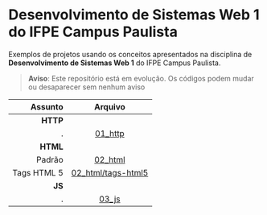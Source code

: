 # Desenvolvimento de Sistemas Web 1 do IFPE Campus Paulista

Exemplos de projetos usando os conceitos apresentados na disciplina de **Desenvolvimento de Sistemas Web 1** do IFPE Campus Paulista.


> **Aviso**: Este repositório está em evolução. 
> Os códigos podem mudar ou desaparecer sem nenhum aviso


Assunto| Arquivo 
---:|:---:
**HTTP** |   
. | [01_http](https://github.com/rodrigoclira/devweb1/tree/main/01_http/cookies)
**HTML** | 
Padrão | [02_html](https://github.com/rodrigoclira/devweb1/tree/main/02_html)
Tags HTML 5 | [02_html/tags-html5](https://github.com/rodrigoclira/devweb1/tree/main/02_html/tags-html5)
**JS**|  
. | [03_js](https://github.com/rodrigoclira/devweb1/tree/main/03_js) 


<br>
